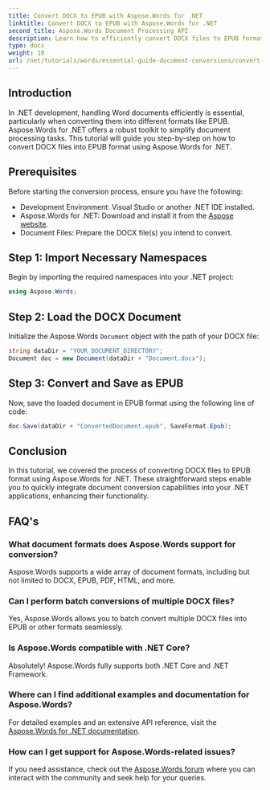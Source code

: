 ```yaml
---
title: Convert DOCX to EPUB with Aspose.Words for .NET
linktitle: Convert DOCX to EPUB with Aspose.Words for .NET
second_title: Aspose.Words Document Processing API
description: Learn how to efficiently convert DOCX files to EPUB format using Aspose.Words for .NET. This comprehensive guide provides step-by-step.
type: docs
weight: 10
url: /net/tutorials/words/essential-guide-document-conversions/convert-docx-to-epub/
---
```

## Introduction

In .NET development, handling Word documents efficiently is essential, particularly when converting them into different formats like EPUB. Aspose.Words for .NET offers a robust toolkit to simplify document processing tasks. This tutorial will guide you step-by-step on how to convert DOCX files into EPUB format using Aspose.Words for .NET.

## Prerequisites

Before starting the conversion process, ensure you have the following:

- Development Environment: Visual Studio or another .NET IDE installed.
- Aspose.Words for .NET: Download and install it from the [Aspose website](https://releases.aspose.com/words/net/).
- Document Files: Prepare the DOCX file(s) you intend to convert.

## Step 1: Import Necessary Namespaces

Begin by importing the required namespaces into your .NET project:

```csharp
using Aspose.Words;
```

## Step 2: Load the DOCX Document

Initialize the Aspose.Words `Document` object with the path of your DOCX file:

```csharp
string dataDir = "YOUR_DOCUMENT_DIRECTORY";
Document doc = new Document(dataDir + "Document.docx");
```

## Step 3: Convert and Save as EPUB

Now, save the loaded document in EPUB format using the following line of code:

```csharp
doc.Save(dataDir + "ConvertedDocument.epub", SaveFormat.Epub);
```

## Conclusion

In this tutorial, we covered the process of converting DOCX files to EPUB format using Aspose.Words for .NET. These straightforward steps enable you to quickly integrate document conversion capabilities into your .NET applications, enhancing their functionality.

## FAQ's

### What document formats does Aspose.Words support for conversion?

Aspose.Words supports a wide array of document formats, including but not limited to DOCX, EPUB, PDF, HTML, and more.

### Can I perform batch conversions of multiple DOCX files?

Yes, Aspose.Words allows you to batch convert multiple DOCX files into EPUB or other formats seamlessly.

### Is Aspose.Words compatible with .NET Core?

Absolutely! Aspose.Words fully supports both .NET Core and .NET Framework.

### Where can I find additional examples and documentation for Aspose.Words?

For detailed examples and an extensive API reference, visit the [Aspose.Words for .NET documentation](https://reference.aspose.com/words/net/).

### How can I get support for Aspose.Words-related issues?

If you need assistance, check out the [Aspose.Words forum](https://forum.aspose.com/c/words/8) where you can interact with the community and seek help for your queries.